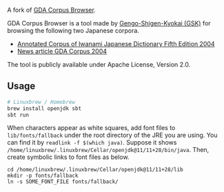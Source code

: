 A fork of [GDA Corpus Browser](http://www.gsk.or.jp/catalog/gsk2011-a/).

GDA Corpus Browser is a tool made by [Gengo-Shigen-Kyokai (GSK)](http://www.gsk.or.jp/en/) for browsing the following two Japanese corpora.

+ [Annotated Corpus of Iwanami Japanese Dictionary Fifth Edition 2004](http://www.gsk.or.jp/en/catalog/gsk2010-a/)
+ [News article GDA Corpus 2004](http://www.gsk.or.jp/en/catalog/gsk2009-b/)

The tool is publicly available under Apache License, Version 2.0.

## Usage
```bash
# Linuxbrew / Homebrew
brew install openjdk sbt
sbt run
```
When characters appear as white squares, add font files to `lib/fonts/fallback` under the root directory of the JRE you are using.
You can find it by `readlink -f $(which java)`.
Suppose it shows `/home/linuxbrew/.linuxbrew/Cellar/openjdk@11/11+28/bin/java`.
Then, create symbolic links to font files as below.
```
cd /home/linuxbrew/.linuxbrew/Cellar/openjdk@11/11+28/lib
mkdir -p fonts/fallback
ln -s SOME_FONT_FILE fonts/fallback/
```
